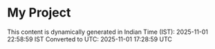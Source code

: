 # My Project

This content is dynamically generated in Indian Time (IST): 2025-11-01 22:58:59 IST
Converted to UTC: 2025-11-01 17:28:59 UTC

